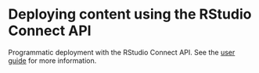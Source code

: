 # Deploying content using the RStudio Connect API

Programmatic deployment with the RStudio Connect API. See the [user guide](https://docs.rstudio.com/connect/user/cookbook.html#cookbook-deploying) for more information.